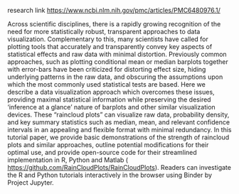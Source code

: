 research link https://www.ncbi.nlm.nih.gov/pmc/articles/PMC6480976.1/

Across scientific disciplines, there is a rapidly growing recognition of the need for more statistically robust, transparent approaches to data visualization. Complementary to this, many scientists have called for plotting tools that accurately and transparently convey key aspects of statistical effects and raw data with minimal distortion. Previously common approaches, such as plotting conditional mean or median barplots together with error-bars have been criticized for distorting effect size, hiding underlying patterns in the raw data, and obscuring the assumptions upon which the most commonly used statistical tests are based. Here we describe a data visualization approach which overcomes these issues, providing maximal statistical information while preserving the desired ‘inference at a glance’ nature of barplots and other similar visualization devices. These “raincloud plots” can visualize raw data, probability density, and key summary statistics such as median, mean, and relevant confidence intervals in an appealing and flexible format with minimal redundancy. In this tutorial paper, we provide basic demonstrations of the strength of raincloud plots and similar approaches, outline potential modifications for their optimal use, and provide open-source code for their streamlined implementation in R, Python and Matlab ( https://github.com/RainCloudPlots/RainCloudPlots). Readers can investigate the R and Python tutorials interactively in the browser using Binder by Project Jupyter.